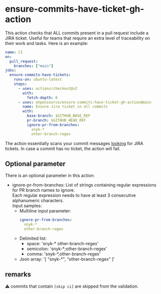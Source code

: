# ensure-commits-have-ticket-gh-action

This action checks that ALL commits present in a pull request include a JIRA ticket. Useful for teams that require an extra level of traceability on their work and tasks. Here is an example:


```yml
name: CI
on:
  pull_request:
    branches: ["main"]
jobs:
  ensure-commits-have-tickets:
    runs-on: ubuntu-latest
    steps:
      - uses: actions/checkout@v2
        with:
          fetch-depth: 0
      - uses: ohpensource/ensure-commits-have-ticket-gh-action@main
        name: Ensure Jira ticket in all commits
        with:
          base-branch: $GITHUB_BASE_REF
          pr-branch: $GITHUB_HEAD_REF
          ignore-pr-from-branches:
            snyk-*
            other-branch-regex
```

The action essentially scans your commit messages [looking](https://stackoverflow.com/questions/19322669/regular-expression-for-a-jira-identifier) for JIRA tickets. In case a commit has no ticket, the action will fail.

## Optional parameter

There is an optional parameter in this action:
  - ignore-pr-from-branches: List of strings containing regular expressions for PR branch names to ignore.<br />
  Each regular expression needs to have at least 3 consecutive alphanumeric characters.<br />
  Input samples:
      - Multiline input parameter:
        ```yaml
        ignore-pr-from-branches:
          snyk-*
          other-branch-regex
        ```
      - Delimited list:
        - space: 'snyk-\* other-branch-regex'
        - semicolon: 'snyk-\*;other-branch-regex'
        - comma: 'snyk-\*,other-branch-regex'
      - Json array: '[ \"snyk-\*\", \"other-branch-regex\" ]' 
## remarks

:warning: commits that contain `[skip ci]` are skipped from the validation.
